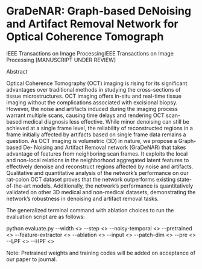 # GraDeNAR: Graph-based DeNoising and Artifact Removal Network for Optical Coherence Tomograph
IEEE Transactions on Image ProcessingIEEE Transactions on Image Processing
[MANUSCRIPT UNDER REVIEW]

Abstract

Optical Coherence Tomography (OCT) imaging is rising for its significant advantages over traditional methods in studying the cross-sections of tissue microstructures. OCT imaging offers in-situ and real-time tissue imaging without the complications associated with excisional biopsy. However, the noise and artifacts induced during the imaging process warrant multiple scans, causing time delays and rendering OCT scan- based medical diagnosis less effective. While minor denoising can still be achieved at a single frame level, the reliability of reconstructed regions in a frame initially affected by artifacts based on single frame data remains a question. As OCT imaging is volumetric (3D) in nature, we propose a Graph-based De- Noising and Artifact Removal network (GraDeNAR) that takes advantage of features from neighboring scan frames. It exploits the local and non-local relations in the neighborhood aggregated latent features to effectively denoise and reconstruct regions affected by noise and artifacts. Qualitative and quantitative analysis of the network’s performance on our rat-colon OCT dataset proves that the network outperforms existing state- of-the-art models. Additionally, the network’s performance is quantitatively validated on other 3D medical and non-medical datasets, demonstrating the network’s robustness in denoising and artifact removal tasks.

The generalized terminal command with ablation choices to run the evaluation script are as follows:

python evaluate.py --width <> --step <> --noisy-temporal <> --pretrained <> --feature-extractor <> --ablation <> --input <> --patch-dim <> --pre <> --LPF <> --HPF <>

Note: Pretrained weights and training codes will be added on acceptance of our paper to journal.
